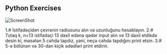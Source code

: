 ## Python Exercises

![ScreenShot](/screenshot.gif)


1.# İstifadəçidən çevrənin radiusunu alın və uzunluğunu hesablayın. 
2.# Tutaq k, n=13 istifadəçi 13 daxil edənə qədər input alın ve 13 daxil etdikdə desin ki, məsələn 5 cəhdə tapdız, yəni, neçə cəhdə tapdığını print etsin.
3.# 5-ə bölünən və 30-dan kiçik ədədləri print etdirin.




